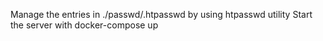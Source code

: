 Manage the entries in ./passwd/.htpasswd by using htpasswd utility
Start the server with docker-compose up